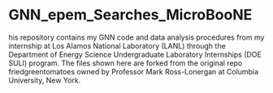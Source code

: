# GNN_epem_Searches_MicroBooNE

his repository contains my GNN code and data analysis procedures from my internship at Los Alamos National Laboratory (LANL) through the Department of Energy Science Undergraduate Laboratory Internships (DOE SULI) program. The files shown here are forked from the original repo friedgreentomatoes owned by Professor Mark Ross-Lonergan at Columbia University, New York.
